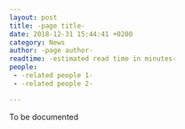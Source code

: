 ```yaml
---
layout: post
title: -page title-
date: 2018-12-31 15:44:41 +0200
category: News
author: -page author-
readtime: -estimated read time in minutes-
people:
 - -related people 1-
 - -related people 2-

---
```


To be documented